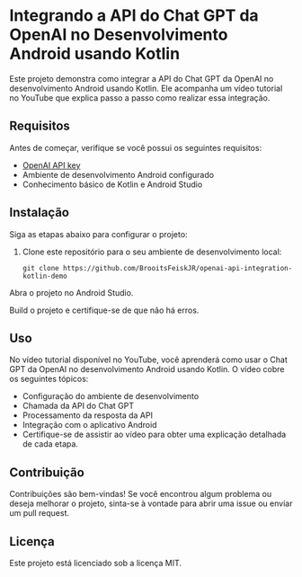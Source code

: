 # Integrando a API do Chat GPT da OpenAI no Desenvolvimento Android usando Kotlin

Este projeto demonstra como integrar a API do Chat GPT da OpenAI no desenvolvimento Android usando Kotlin. Ele acompanha um vídeo tutorial no YouTube que explica passo a passo como realizar essa integração.

## Requisitos

Antes de começar, verifique se você possui os seguintes requisitos:

- [OpenAI API key](https://platform.openai.com/account/api-keys)
- Ambiente de desenvolvimento Android configurado
- Conhecimento básico de Kotlin e Android Studio

## Instalação

Siga as etapas abaixo para configurar o projeto:

1. Clone este repositório para o seu ambiente de desenvolvimento local:

   ```shell
   git clone https://github.com/BrooitsFeiskJR/openai-api-integration-kotlin-demo
Abra o projeto no Android Studio.

Build o projeto e certifique-se de que não há erros.

## Uso
No vídeo tutorial disponível no YouTube, você aprenderá como usar o Chat GPT da OpenAI no desenvolvimento Android usando Kotlin. O vídeo cobre os seguintes tópicos:

- Configuração do ambiente de desenvolvimento
- Chamada da API do Chat GPT
- Processamento da resposta da API
- Integração com o aplicativo Android
- Certifique-se de assistir ao vídeo para obter uma explicação detalhada de cada etapa.

## Contribuição
Contribuições são bem-vindas! Se você encontrou algum problema ou deseja melhorar o projeto, sinta-se à vontade para abrir uma issue ou enviar um pull request.

## Licença
Este projeto está licenciado sob a licença MIT.
